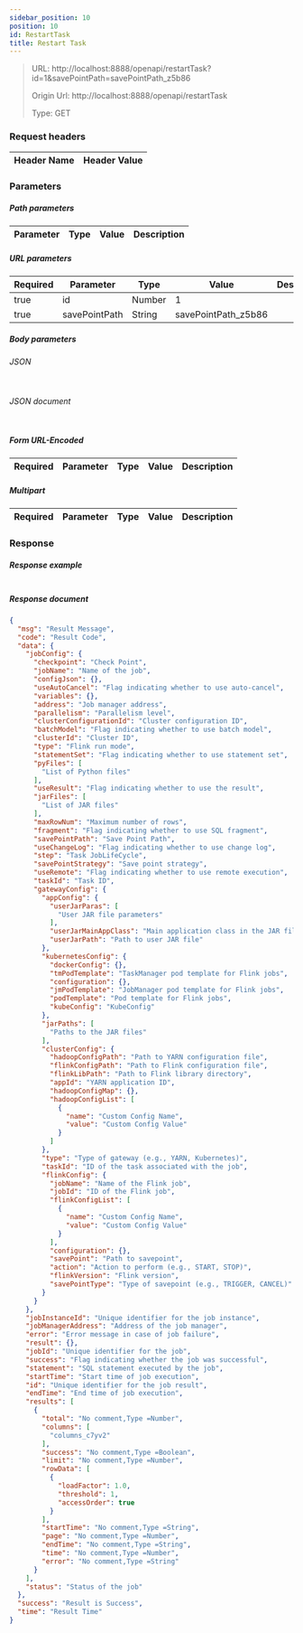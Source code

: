 ```yaml
---
sidebar_position: 10
position: 10
id: RestartTask
title: Restart Task
---
```


> URL: http://localhost:8888/openapi/restartTask?id=1&savePointPath=savePointPath_z5b86
>
> Origin Url: http://localhost:8888/openapi/restartTask
>
> Type: GET

### Request headers

| Header Name | Header Value |
|-------------|--------------|

### Parameters

##### Path parameters

| Parameter | Type | Value | Description |
|-----------|------|-------|-------------|

##### URL parameters

| Required | Parameter     | Type   | Value               | Description |
|----------|---------------|--------|---------------------|-------------|
| true     | id            | Number | 1                   |             |
| true     | savePointPath | String | savePointPath_z5b86 |             |

##### Body parameters

###### JSON

```json lines showLineNumbers

```

###### JSON document

```json lines showLineNumbers

```

##### Form URL-Encoded

| Required | Parameter | Type | Value | Description |
|----------|-----------|------|-------|-------------|

##### Multipart

| Required | Parameter | Type | Value | Description |
|----------|-----------|------|-------|-------------|

### Response

##### Response example

```json lines showLineNumbers

```

##### Response document

```json lines showLineNumbers
{
  "msg": "Result Message",
  "code": "Result Code",
  "data": {
    "jobConfig": {
      "checkpoint": "Check Point",
      "jobName": "Name of the job",
      "configJson": {},
      "useAutoCancel": "Flag indicating whether to use auto-cancel",
      "variables": {},
      "address": "Job manager address",
      "parallelism": "Parallelism level",
      "clusterConfigurationId": "Cluster configuration ID",
      "batchModel": "Flag indicating whether to use batch model",
      "clusterId": "Cluster ID",
      "type": "Flink run mode",
      "statementSet": "Flag indicating whether to use statement set",
      "pyFiles": [
        "List of Python files"
      ],
      "useResult": "Flag indicating whether to use the result",
      "jarFiles": [
        "List of JAR files"
      ],
      "maxRowNum": "Maximum number of rows",
      "fragment": "Flag indicating whether to use SQL fragment",
      "savePointPath": "Save Point Path",
      "useChangeLog": "Flag indicating whether to use change log",
      "step": "Task JobLifeCycle",
      "savePointStrategy": "Save point strategy",
      "useRemote": "Flag indicating whether to use remote execution",
      "taskId": "Task ID",
      "gatewayConfig": {
        "appConfig": {
          "userJarParas": [
            "User JAR file parameters"
          ],
          "userJarMainAppClass": "Main application class in the JAR file",
          "userJarPath": "Path to user JAR file"
        },
        "kubernetesConfig": {
          "dockerConfig": {},
          "tmPodTemplate": "TaskManager pod template for Flink jobs",
          "configuration": {},
          "jmPodTemplate": "JobManager pod template for Flink jobs",
          "podTemplate": "Pod template for Flink jobs",
          "kubeConfig": "KubeConfig"
        },
        "jarPaths": [
          "Paths to the JAR files"
        ],
        "clusterConfig": {
          "hadoopConfigPath": "Path to YARN configuration file",
          "flinkConfigPath": "Path to Flink configuration file",
          "flinkLibPath": "Path to Flink library directory",
          "appId": "YARN application ID",
          "hadoopConfigMap": {},
          "hadoopConfigList": [
            {
              "name": "Custom Config Name",
              "value": "Custom Config Value"
            }
          ]
        },
        "type": "Type of gateway (e.g., YARN, Kubernetes)",
        "taskId": "ID of the task associated with the job",
        "flinkConfig": {
          "jobName": "Name of the Flink job",
          "jobId": "ID of the Flink job",
          "flinkConfigList": [
            {
              "name": "Custom Config Name",
              "value": "Custom Config Value"
            }
          ],
          "configuration": {},
          "savePoint": "Path to savepoint",
          "action": "Action to perform (e.g., START, STOP)",
          "flinkVersion": "Flink version",
          "savePointType": "Type of savepoint (e.g., TRIGGER, CANCEL)"
        }
      }
    },
    "jobInstanceId": "Unique identifier for the job instance",
    "jobManagerAddress": "Address of the job manager",
    "error": "Error message in case of job failure",
    "result": {},
    "jobId": "Unique identifier for the job",
    "success": "Flag indicating whether the job was successful",
    "statement": "SQL statement executed by the job",
    "startTime": "Start time of job execution",
    "id": "Unique identifier for the job result",
    "endTime": "End time of job execution",
    "results": [
      {
        "total": "No comment,Type =Number",
        "columns": [
          "columns_c7yv2"
        ],
        "success": "No comment,Type =Boolean",
        "limit": "No comment,Type =Number",
        "rowData": [
          {
            "loadFactor": 1.0,
            "threshold": 1,
            "accessOrder": true
          }
        ],
        "startTime": "No comment,Type =String",
        "page": "No comment,Type =Number",
        "endTime": "No comment,Type =String",
        "time": "No comment,Type =Number",
        "error": "No comment,Type =String"
      }
    ],
    "status": "Status of the job"
  },
  "success": "Result is Success",
  "time": "Result Time"
}
```


